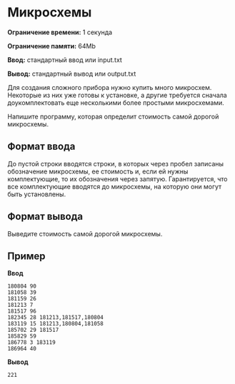 # Микросхемы

**Ограничение времени:** 1 секунда

**Ограничение памяти:** 64Mb

**Ввод:** стандартный ввод или input.txt

**Вывод:** стандартный вывод или output.txt

Для создания сложного прибора нужно купить много микросхем. Некоторые из них уже готовы к установке, а другие требуется сначала доукомплектовать еще несколькими более простыми микросхемами.

Напишите программу, которая определит стоимость самой дорогой микросхемы.

## Формат ввода

До пустой строки вводятся строки, в которых через пробел записаны обозначение микросхемы, ее стоимость и, если ей нужны комплектующие, то их обозначения через запятую. Гарантируется, что все комплектующие вводятся до микросхемы, на которую они могут быть установлены.

## Формат вывода

Выведите стоимость самой дорогой микросхемы.

## Пример

**Ввод**
```
180804 90
181058 39
181159 26
181213 7
181517 96
182345 28 181213,181517,180804
183119 15 181213,180804,181058
185702 29 181517
185829 59
186778 3 183119
186964 40
```

**Вывод**
```
221